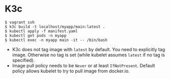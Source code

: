 # K3c

```console
$ vagrant ssh
$ k3c build -t localhost/myapp/main:latest .
$ kubectl apply -f manifest.yaml
$ kubectl get pods -n myapp
$ kubectl exec -n myapp main -it -- /bin/bash
```

- K3c does not tag image with `latest` by default. You need to explicitly tag
  image. Otherwise no tag is set (while kubelet assumes `latest` if no tag is
  specified).
- Image pull policy needs to be `Never` or at least `IfNotPresent`. Default
  policy allows kubelet to try to pull image from docker.io.
